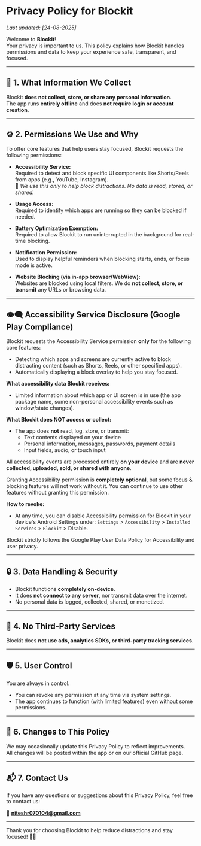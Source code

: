 # Privacy Policy for Blockit

_Last updated: [24-08-2025]_

Welcome to **Blockit**!  
Your privacy is important to us. This policy explains how Blockit handles permissions and data to keep your experience safe, transparent, and focused.

---

## 🔐 1. What Information We Collect

Blockit **does not collect, store, or share any personal information**.  
The app runs **entirely offline** and does **not require login or account creation**.

---

## ⚙️ 2. Permissions We Use and Why

To offer core features that help users stay focused, Blockit requests the following permissions:

- **Accessibility Service:**  
  Required to detect and block specific UI components like Shorts/Reels from apps (e.g., YouTube, Instagram).  
  📌 *We use this only to help block distractions. No data is read, stored, or shared.*

- **Usage Access:**  
  Required to identify which apps are running so they can be blocked if needed.

- **Battery Optimization Exemption:**  
  Required to allow Blockit to run uninterrupted in the background for real-time blocking.

- **Notification Permission:**  
  Used to display helpful reminders when blocking starts, ends, or focus mode is active.

- **Website Blocking (via in-app browser/WebView):**  
  Websites are blocked using local filters. We do **not collect, store, or transmit** any URLs or browsing data.

---

## 👁️‍🗨️ Accessibility Service Disclosure (Google Play Compliance)

Blockit requests the Accessibility Service permission **only** for the following core features:

- Detecting which apps and screens are currently active to block distracting content (such as
  Shorts, Reels, or other specified apps).
- Automatically displaying a block overlay to help you stay focused.

**What accessibility data Blockit receives:**

- Limited information about which app or UI screen is in use (the app package name, some
  non-personal accessibility events such as window/state changes).

**What Blockit does NOT access or collect:**

- The app does **not** read, log, store, or transmit:
    - Text contents displayed on your device
    - Personal information, messages, passwords, payment details
    - Input fields, audio, or touch input

All accessibility events are processed entirely **on your device** and are **never collected,
uploaded, sold, or shared with anyone**.

Granting Accessibility permission is **completely optional**, but some focus & blocking features
will not work without it. You can continue to use other features without granting this permission.

**How to revoke:**

- At any time, you can disable Accessibility permission for Blockit in your device's Android
  Settings under: `Settings` > `Accessibility` > `Installed Services` > `Blockit` > Disable.

Blockit strictly follows the Google Play User Data Policy for Accessibility and user privacy.

---

## 🔒 3. Data Handling & Security

- Blockit functions **completely on-device**.  
- It does **not connect to any server**, nor transmit data over the internet.  
- No personal data is logged, collected, shared, or monetized.

---

## 🚫 4. No Third-Party Services

Blockit does **not use ads, analytics SDKs, or third-party tracking services**.

---

## 🛡️ 5. User Control

You are always in control.

- You can revoke any permission at any time via system settings.
- The app continues to function (with limited features) even without some permissions.

---

## 📝 6. Changes to This Policy

We may occasionally update this Privacy Policy to reflect improvements.  
All changes will be posted within the app or on our official GitHub page.

---

## 📬 7. Contact Us

If you have any questions or suggestions about this Privacy Policy, feel free to contact us:

📧 **niteshr070104@gmail.com**

---

Thank you for choosing Blockit to help reduce distractions and stay focused! 🧠📵
